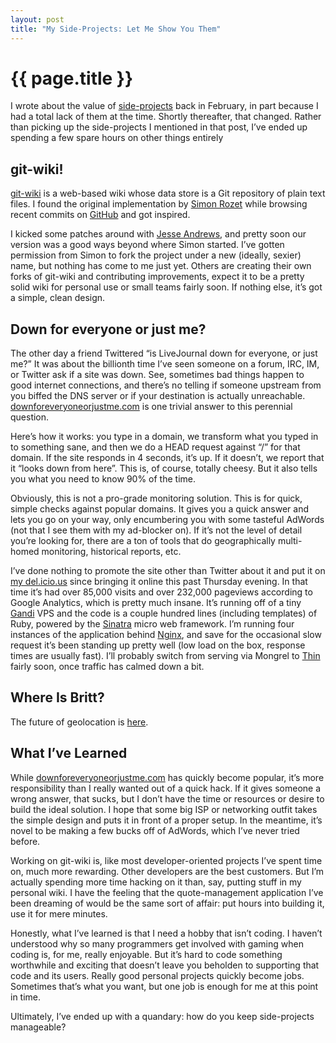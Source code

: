 ```yaml
---
layout: post
title: "My Side-Projects: Let Me Show You Them"
---
```


{{ page.title }}
================

I wrote about the value of [side-projects](http://www.al3x.net/2008/02/on-side-projects.html) back in February, in part because I had a total lack of them at the time. Shortly thereafter, that changed. Rather than picking up the side-projects I mentioned in that post, I’ve ended up spending a few spare hours on other things entirely

git-wiki!
---------

[git-wiki](http://github.com/al3x/git-wiki/tree/master) is a web-based wiki whose data store is a Git repository of plain text files. I found the original implementation by [Simon Rozet](http://atonie.org/2008/02/git-wiki) while browsing recent commits on [GitHub](http://github.com/) and got inspired.

I kicked some patches around with [Jesse Andrews](http://overstimulate.com/), and pretty soon our version was a good ways beyond where Simon started. I’ve gotten permission from Simon to fork the project under a new (ideally, sexier) name, but nothing has come to me just yet. Others are creating their own forks of git-wiki and contributing improvements, expect it to be a pretty solid wiki for personal use or small teams fairly soon. If nothing else, it’s got a simple, clean design.

Down for everyone or just me?
-----------------------------

The other day a friend Twittered “is LiveJournal down for everyone, or just me?” It was about the billionth time I’ve seen someone on a forum, IRC, IM, or Twitter ask if a site was down. See, sometimes bad things happen to good internet connections, and there’s no telling if someone upstream from you biffed the DNS server or if your destination is actually unreachable. [downforeveryoneorjustme.com](http://downforeveryoneorjustme.com/) is one trivial answer to this perennial question.

Here’s how it works: you type in a domain, we transform what you typed in to something sane, and then we do a HEAD request against “/” for that domain. If the site responds in 4 seconds, it’s up. If it doesn’t, we report that it “looks down from here”. This is, of course, totally cheesy. But it also tells you what you need to know 90% of the time.

Obviously, this is not a pro-grade monitoring solution. This is for quick, simple checks against popular domains. It gives you a quick answer and lets you go on your way, only encumbering you with some tasteful AdWords (not that I see them with my ad-blocker on). If it’s not the level of detail you’re looking for, there are a ton of tools that do geographically multi-homed monitoring, historical reports, etc.

I’ve done nothing to promote the site other than Twitter about it and put it on [my del.icio.us](http://del.icio.us/al3x) since bringing it online this past Thursday evening. In that time it’s had over 85,000 visits and over 232,000 pageviews according to Google Analytics, which is pretty much insane. It’s running off of a tiny [Gandi](http://gandi.net/) VPS and the code is a couple hundred lines (including templates) of Ruby, powered by the [Sinatra](http://sinatra.rubyforge.org/) micro web framework. I’m running four instances of the application behind [Nginx](http://nginx.net/), and save for the occasional slow request it’s been standing up pretty well (low load on the box, response times are usually fast). I’ll probably switch from serving via Mongrel to [Thin](http://code.macournoyer.com/thin/) fairly soon, once traffic has calmed down a bit.

Where Is Britt?
---------------

The future of geolocation is [here](http://whereisbritt.com/).

What I’ve Learned
-----------------

While [downforeveryoneorjustme.com](http://downforeveryoneorjustme.com/) has quickly become popular, it’s more responsibility than I really wanted out of a quick hack. If it gives someone a wrong answer, that sucks, but I don’t have the time or resources or desire to build the ideal solution. I hope that some big ISP or networking outfit takes the simple design and puts it in front of a proper setup. In the meantime, it’s novel to be making a few bucks off of AdWords, which I’ve never tried before.

Working on git-wiki is, like most developer-oriented projects I’ve spent time on, much more rewarding. Other developers are the best customers. But I’m actually spending more time hacking on it than, say, putting stuff in my personal wiki. I have the feeling that the quote-management application I’ve been dreaming of would be the same sort of affair: put hours into building it, use it for mere minutes.

Honestly, what I’ve learned is that I need a hobby that isn’t coding. I haven’t understood why so many programmers get involved with gaming when coding is, for me, really enjoyable. But it’s hard to code something worthwhile and exciting that doesn’t leave you beholden to supporting that code and its users. Really good personal projects quickly become jobs. Sometimes that’s what you want, but one job is enough for me at this point in time.

Ultimately, I’ve ended up with a quandary: how do you keep side-projects manageable?
